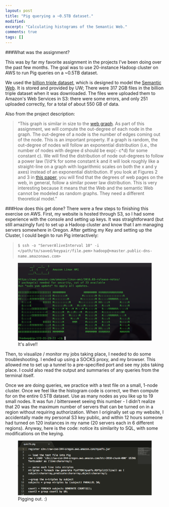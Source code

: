 ```yaml
---
layout: post
title: "Pig querying a ~0.5TB dataset."
modified:
excerpt: "Calculating histograms of the Semantic Web."
comments: true
tags: []
---
```


###What was the assignment?

This was by far my favorite assignment in the projects I’ve been doing over the past few months. The goal was to use 20-instance Hadoop cluster on AWS to run Pig queries on a ~0.5TB dataset. 

We used the [billion triple dataset][1], which is designed to model the [Semantic Web][2]. It is stored and provided by UW; There were 317 2GB files in the billion triple dataset when it was downloaded. The files were uploaded them to Amazon's Web Services in S3: there were some errors, and only 251 uploaded correctly, for a total of about 550 GB of data.

Also from the project description:

>“This graph is similar in size to the [web graph][3]. As part of this assignment, we will compute the out-degree of each node in the graph. The out-degree of a node is the number of edges coming out of the node. This is an important property. If a graph is random, the out-degree of nodes will follow an exponential distribution (i.e., the number of nodes with degree d should be exp(- c*d) for some constant c). We will find the distribution of node out-degrees to follow a power law (1/d^k for some constant k and it will look roughly like a straight-line on a graph with logarithmic scales on both the x and y axes) instead of an exponential distribution. If you look at Figures 2 and 3 in [this paper][4], you will find that the degrees of web pages on the web, in general, follow a similar power law distribution. This is very interesting because it means that the Web and the semantic Web cannot be modeled as random graphs. They need a different theoretical model.”

###How does this get done?
There were a few steps to finishing this exercise on AWS. First, my website is hosted through S3, so I had some experience with the console and setting up keys. It was straightforward (but still amazingly fun) to set up a Hadoop cluster and know that I am managing servers somewhere in Oregon. 
After getting my Key and setting up the Cluster, I could begin to run Pig interactively:


>```$ ssh -o "ServerAliveInterval 10" -i </path/to/saved/keypair/file.pem>``` 	```hadoop@<master.public-dns-name.amazonaws.com>```

<figure>
	<img src="/images/agoodsign.png">
	<figcaption>It's alive!!</figcaption>
</figure>

Then, to visualize / monitor my jobs taking place, I needed to do some troubleshooting. I ended up using a SOCKS proxy, and my browser. This allowed me to set up a tunnel to a pre-specified port and see my jobs taking place. I could also read the output and summaries of any queries from the terminal itself.

Once we are doing queries, we practice with a test file on a small, 1-node cluster. Once we feel like the histogram code is correct, we then compute for on the entire 0.5TB dataset. Use as many nodes as you like up to 19 small nodes. It was fun / bittersweet seeing this number - I didn’t realize that 20 was the maximum number of servers that can be turned on in a region without requiring authorization. When I originally set up my website, I accidentally made my personal S3 key public, and within 12 hours someone had turned on 120 instances in my name (20 servers each in 6 different regions). Anyway, here is the code: notice its similarity to SQL, with some modifications on the keying.

<figure>
	<img src="/images/histogram.png">
	<figcaption>Pigging out. :)</figcaption>
</figure>

[1]: http://km.aifb.kit.edu/projects/btc-2010/
[2]: https://en.wikipedia.org/wiki/Semantic_Web
[3]: http://citeseerx.ist.psu.edu/viewdoc/download?doi=10.1.1.33.44&rep=rep1&type=pdf
[4]: http://citeseerx.ist.psu.edu/viewdoc/download?doi=10.1.1.33.44&rep=rep1&type=pdf
